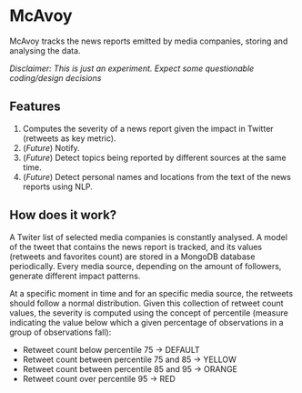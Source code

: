 # McAvoy
McAvoy tracks the news reports emitted by media companies, storing and analysing the data. 

*Disclaimer: This is just an experiment. Expect some questionable coding/design decisions*
## Features
1. Computes the severity of a news report given the impact in Twitter (retweets as key metric).
2. (*Future*) Notify.
3. (*Future*) Detect topics being reported by different sources at the same time.
4. (*Future*) Detect personal names and locations from the text of the news reports using NLP. 

## How does it work?
A Twiter list of selected media companies is constantly analysed. 
A model of the tweet that contains the news report is tracked, and its values (retweets and favorites count) 
are stored in a MongoDB database periodically. Every media source, depending on the amount of followers, generate different
impact patterns.

At a specific moment in time and for an specific media source, the retweets should follow a normal distribution. 
Given this collection of retweet count values, the severity is computed using the concept
of percentile (measure indicating the value below which a given percentage of observations in a group of observations fall):

 - Retweet count below percentile 75 -> DEFAULT
 - Retweet count between percentile 75 and 85 -> YELLOW
 - Retweet count between percentile 85 and 95 -> ORANGE
 - Retweet count over percentile 95 -> RED
